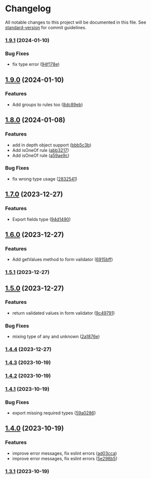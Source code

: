 # Changelog

All notable changes to this project will be documented in this file. See [standard-version](https://github.com/conventional-changelog/standard-version) for commit guidelines.

### [1.9.1](https://github.com/antify/validate/compare/v1.9.0...v1.9.1) (2024-01-10)


### Bug Fixes

* fix type error ([94f178e](https://github.com/antify/validate/commit/94f178e5b7f8cddccb711a158dc7c1157578f292))

## [1.9.0](https://github.com/antify/validate/compare/v1.8.0...v1.9.0) (2024-01-10)


### Features

* Add groups to rules too ([8dc89eb](https://github.com/antify/validate/commit/8dc89eb87c67ccfb878aa8b574ea9a8c9aef41e8))

## [1.8.0](https://github.com/antify/validate/compare/v1.7.0...v1.8.0) (2024-01-08)


### Features

* add in depth object support ([bbb5c3b](https://github.com/antify/validate/commit/bbb5c3b445d49a7bcabbc8963d6399e55050a771))
* Add isOneOf rule ([abb3217](https://github.com/antify/validate/commit/abb321729f9031618ed79ca7b583403eb296250c))
* Add isOneOf rule ([a59ae9c](https://github.com/antify/validate/commit/a59ae9c9fd139a6549a7e34803852ba655f4adde))


### Bug Fixes

* fix wrong type usage ([2832541](https://github.com/antify/validate/commit/28325412b05dd52e8ccdcde03b30d5168e99dffc))

## [1.7.0](https://github.com/antify/validate/compare/v1.6.0...v1.7.0) (2023-12-27)


### Features

* Export fields type ([94d1490](https://github.com/antify/validate/commit/94d14906a0bcb20f43e2e6e0803234c1350ba77a))

## [1.6.0](https://github.com/antify/validate/compare/v1.5.1...v1.6.0) (2023-12-27)


### Features

* Add getValues method to form validator ([6915bff](https://github.com/antify/validate/commit/6915bffc9ec74b786ab2df67f02d76bb1ef0be97))

### [1.5.1](https://github.com/antify/validate/compare/v1.5.0...v1.5.1) (2023-12-27)

## [1.5.0](https://github.com/antify/validate/compare/v1.4.4...v1.5.0) (2023-12-27)


### Features

* return validated values in form validator ([9c49791](https://github.com/antify/validate/commit/9c497911c494cc6c4a5839d5d6d040f2a4cbf795))


### Bug Fixes

* mixing type of any and unknown ([2a1876e](https://github.com/antify/validate/commit/2a1876e45378fc30fe903c387b08d4ebf4bdf213))

### [1.4.4](https://github.com/antify/validate/compare/v1.4.3...v1.4.4) (2023-12-27)

### [1.4.3](https://github.com/antify/validate/compare/v1.4.2...v1.4.3) (2023-10-19)

### [1.4.2](https://github.com/antify/validate/compare/v1.4.1...v1.4.2) (2023-10-19)

### [1.4.1](https://github.com/antify/validate/compare/v1.4.0...v1.4.1) (2023-10-19)


### Bug Fixes

* export missing required types ([59a0286](https://github.com/antify/validate/commit/59a0286fa0ae2a12d8c0382b0972941d1bda7a41))

## [1.4.0](https://github.com/antify/validate/compare/v1.3.1...v1.4.0) (2023-10-19)


### Features

* improve error messages, fix eslint errors ([ad03cca](https://github.com/antify/validate/commit/ad03cca5a3d6d5b82861602dff518eab6b5a3d04))
* improve error messages, fix eslint errors ([5e298b5](https://github.com/antify/validate/commit/5e298b54a201af9f04ecfe95710079cfd7510c91))

### [1.3.1](https://github.com/antify/validate/compare/v1.2.2...v1.3.1) (2023-10-19)
